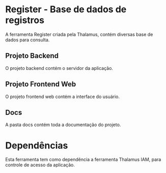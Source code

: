 # Register - Base de dados de registros

A ferramenta Register criada pela Thalamus, contém diversas base de dados para consulta.

## Projeto Backend

O projeto backend contém o servidor da aplicação.

## Projeto Frontend Web

O projeto frontend web contém a interface do usuário. 

## Docs

A pasta docs contém toda a documentação do projeto.

# Dependências

Esta ferramenta tem como dependência a ferramenta Thalamus IAM, para controle de acesso da aplicação.